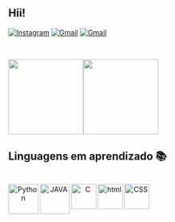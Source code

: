 ## Hii!

[![Instagram](https://img.shields.io/badge/Instagram-E4405F?style=for-the-badge&logo=instagram&logoColor=white)](https://instagram.com/biabeckmanf?igshid=YmMyMTA2M2Y=)
[![Gmail](https://img.shields.io/badge/Gmail-D14836?style=for-the-badge&logo=gmail&logoColor=white)](https://beatriz.beckman03@gmail.com)
[![Gmail](https://img.shields.io/badge/Discord-7289DA?style=for-the-badge&logo=discord&logoColor=white)](https://discord.com/channels/@beatrizbeckman#0117)

<br><div align="left">
  <a href="https://github.com/biabeckman">
    <img height="150em" src="https://github-readme-stats.vercel.app/api?username=biabeckman&count_private=true&include_all_commits=true&show_icons=true&theme=radical&hide_border=false&show_owner=true"/><img height="150em" src="https://github-readme-stats.vercel.app/api/top-langs/?username=biabeckman&theme=radical&hide_border=false&&layout=compact"/>
  </a>
</div>

## Linguagens em aprendizado 📚
<div align="center" valign="top"><br>
    <img align="left" alt="Python" height="60" width="" src="https://cdn.jsdelivr.net/gh/devicons/devicon/icons/python/python-original-wordmark.svg">
     <img align="left" alt="JAVA" height="60" width="" src="https://cdn.jsdelivr.net/gh/devicons/devicon/icons/java/java-original-wordmark.svg">
    <img align="left" alt="C" height="50" width="" src="https://cdn.jsdelivr.net/gh/devicons/devicon/icons/c/c-original.svg">
    <img align="left" alt="html" height="50" width="" src="https://cdn.jsdelivr.net/gh/devicons/devicon/icons/html5/html5-original-wordmark.svg">
    <img align="left" alt="CSS" height="50" width="" src="https://cdn.jsdelivr.net/gh/devicons/devicon/icons/css3/css3-original-wordmark.svg">
    
         

   
</div>







